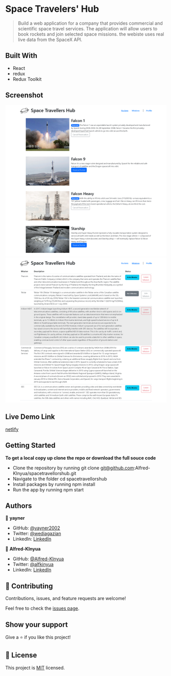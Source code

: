 # Space Travelers' Hub

> Build a web application for a company that provides commercial and scientific space travel services. The application will allow users to book rockets and join selected space missions. the webiste uses real live data from the SpaceX API.
## Built With
- React
- redux
- Redux Toolkit

## Screenshot

![Rocket page](/public/rocket.png?raw=true "mobile version")
![Mission page](/public/mission.png?raw=true "desktop version")
## Live Demo Link

[netlify](https://deploy-preview-58--cute-cranachan-7538ff.netlify.app/)
## Getting Started

**To get a local copy up clone the repo or download the full souce code**

- Clone the repository by running git clone git@github.com:Alfred-KInyua/spacetravellorshub.git
- Navigate to the folder cd spacetravellorshub
- Install packages by running npm install
- Run the app by running npm start
## Authors

👤 **yayner**

- GitHub: [@yayner2002](https://github.com/yayner2002)
- Twitter: [@wediagazian](https://twitter.com/wediagazian)
- LinkedIn: [LinkedIn](https://linkedin.com/in/yaynshet-medhin)

👤 **Alfred-KInyua**

- GitHub: [@Alfred-KInyua](https://github.com/Alfred-KInyua)
- Twitter: [@alfkinyua](https://twitter.com/alfkinyua)
- LinkedIn: [LinkedIn](https://www.linkedin.com/in/alfred-kinyua-25927a64/)

## 🤝 Contributing

Contributions, issues, and feature requests are welcome!

Feel free to check the [issues page](https://github.com/Alfred-KInyua/spacetravellorshub/issues).

## Show your support

Give a ⭐️ if you like this project!

## 📝 License

This project is [MIT](./MIT.md) licensed.
